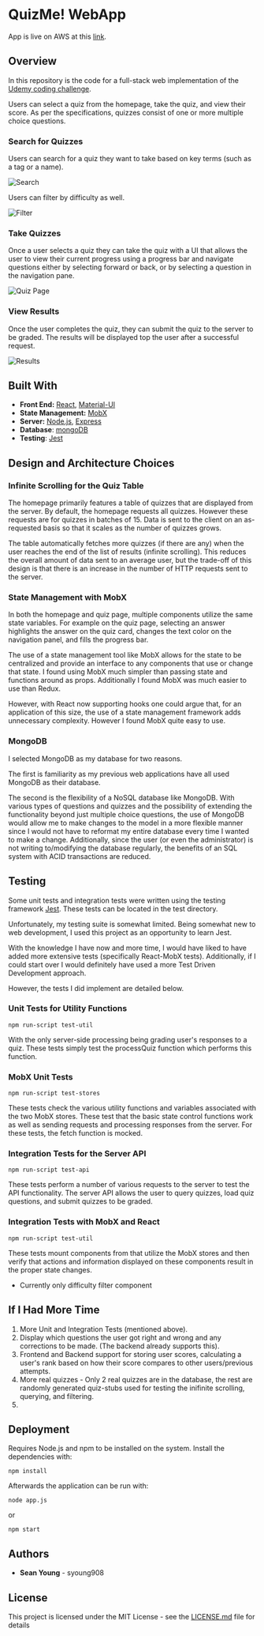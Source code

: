 ﻿# QuizMe! WebApp


App is live on AWS at this [link](http://quizme-env-1.eba-tsxzwqun.us-west-1.elasticbeanstalk.com).

## Overview

In this repository is the code for a full-stack web implementation of the [Udemy coding challenge](https://github.com/udemy/coding-challenge).  

Users can select a quiz from the homepage, take the quiz, and view their score. As per the specifications, quizzes consist of one or more multiple choice questions.

### Search for Quizzes 
Users can search for a quiz they want to take based on key terms (such as a tag or a name).

![Search](https://media.giphy.com/media/PnJUrw87FQoxxxzguC/giphy.gif)

Users can filter by difficulty as well.

![Filter](https://media.giphy.com/media/TjS86cHWMGYSAcJDJZ/giphy.gif)

### Take Quizzes
Once a user selects a quiz they can take the quiz with a UI that allows the user to view their current progress using a progress bar and navigate questions either by selecting forward or back, or by selecting a question in the navigation pane.

![Quiz Page](https://media.giphy.com/media/LOKEVqhn9WZpak4MlU/giphy.gif)

### View Results
Once the user completes the quiz, they can submit the quiz to the server to be graded. The results will be displayed top the user after a successful request.

![Results](https://media.giphy.com/media/efUdkE1JJwl3XGKL85/giphy.gif)

## Built With

 - **Front End:** [React](https://reactjs.org/), [Material-UI](https://material-ui.com/)
 - **State Management:** [MobX](https://mobx.js.org/) 
 - **Server:** [Node.js](https://nodejs.org/en/), [Express](https://expressjs.com/)
 - **Database**: [mongoDB](https://www.mongodb.com/)
 - **Testing**: [Jest](https://jestjs.io/)

## Design and Architecture Choices

### Infinite Scrolling for the Quiz Table
The homepage primarily features a table of quizzes that are displayed from the server. By default, the homepage requests all quizzes. However these requests are for quizzes in batches of 15. Data is sent to the client on an as-requested basis so that it scales as the number of quizzes grows. 

The table automatically fetches more quizzes (if there are any) when the user reaches the end of the list of results (infinite scrolling). This reduces the overall amount of data sent to an average user, but the trade-off of this design is that there is an increase in the  number of HTTP requests sent to the server.

### State Management with MobX
In both the homepage and quiz page, multiple components utilize the same state variables. For example on the quiz page, selecting an answer highlights the answer on the quiz card, changes the text color on the navigation panel, and fills the progress bar. 

The use of a state management tool like MobX allows for the state to be centralized and provide an interface to any components that use or change that state. I found using MobX much simpler than passing state and functions around as props. Additionally I found MobX was much easier to use than Redux.

However, with React now supporting hooks one could argue that,  for an application of this size, the use of a state management framework adds unnecessary complexity. However I found MobX quite easy to use.

### MongoDB
I selected MongoDB as my database for two reasons. 

The first is familiarity as my previous web applications have all used MongoDB as their database. 

The second is the flexibility of a NoSQL database like MongoDB. With various types of questions and quizzes and the possibility of extending the functionality beyond just multiple choice questions, the use of MongoDB would allow me to make changes to the model in a more flexible manner since I would not have to reformat my entire database every time I wanted to make a change. Additionally, since the user (or even the administrator) is not writing to/modifying the database regularly, the benefits of an SQL system with ACID transactions are reduced.

## Testing

Some unit tests and integration tests were written using the testing framework [Jest](https://jestjs.io/). These tests can be located in the test directory.  

Unfortunately, my testing suite is somewhat limited. Being somewhat new to web development, I used this project as an opportunity to learn Jest.

 With the knowledge I have now and more time, I would have liked to have added more extensive tests (specifically React-MobX tests). Additionally, if I could start over I would definitely have used a more Test Driven Development approach.

However, the tests I did implement are detailed below.

### Unit Tests for Utility Functions
```
npm run-script test-util
```

With the only server-side processing being grading user's responses to a quiz. These tests simply test the processQuiz function which performs this function.

### MobX Unit Tests
```
npm run-script test-stores
```
These tests check the various utility functions and variables associated with the two MobX stores. These test that the basic state control functions work as well as sending requests and processing responses from the server. For these tests, the fetch function is mocked.

### Integration Tests for the Server API
```
npm run-script test-api
```
These tests perform a number of various requests to the server to test the API functionality. The server API  allows the user to query quizzes, load quiz questions, and submit quizzes to be graded.

### Integration Tests with MobX and React
```
npm run-script test-util
```
These tests mount components from that utilize the MobX stores and then verify that actions and information displayed on these components result in the proper state changes.

 - Currently only difficulty filter component

## If I Had More Time
1. More Unit and Integration Tests (mentioned above).
2. Display which questions the user got right and wrong and any corrections to be made. (The backend already supports this).
3. Frontend and Backend support for storing user scores, calculating a user's rank based on how their score compares to other users/previous attempts.
4. More real quizzes - Only 2 real quizzes are in the database, the rest are randomly generated quiz-stubs used for testing the inifinite scrolling, querying, and filtering.
5. 
## Deployment

Requires Node.js and npm to be installed on the system.
Install the dependencies with:
```
npm install
```
Afterwards the application can be run with:
```
node app.js
```
or
```
npm start
```
## Authors

* **Sean Young** - syoung908

## License

This project is licensed under the MIT License - see the [LICENSE.md](LICENSE.md) file for details


